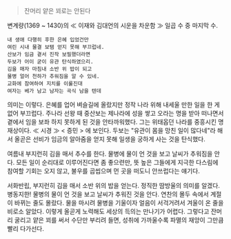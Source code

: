 
> 잔머리 얕은 꾀로는 안된다


변계량(1369 ~ 1430)의 $\ll$ 이재와 김대언의 시운을 차운함 $\gg$ 일곱 수 중 마지막 수.

	내 생애 다행히 후한 은혜 입었건만
	여린 시내 물결 보탬 얻지 못해 부끄럽네.
	산보가 임금 곁서 진작 보필했더라면
	두보가 어이 굳이 유관 탄식하였으리.
	김을 매자 마침내 소반 위 밥이 되고
	물병 얼어 천하가 추워짐을 알 수 있네.
	교화에 참여하여 지치를 이룰진대
	여자는 베가 남고 남자는 곡식 남을 텐데

의미는 이렇다. 은혜를 업어 벼슬길에 올랐지만 정작 나라 위해 내세울 만한 일을 한 게 없어 부끄럽다. 주나라 선왕 때 중산보는 제나라에 성을 쌓고 오라는 명을 받아 떠나면서 곁에서 임을 보좌 하지 못하게 된 것을 안타까워했다. 그는 위태옵던 나라를 중흥시킨 명재상이다. $\ll$ 시경 $\gg$  $\lt$ 증민 $\gt$  에 보인다. 두보는 "유관이 몸을 망친 일이 많다네"라 해서 올곧은 선비가 임금의 알아줌을 얻지 못해 일생을 궁하게 사는 것을 탄식했다. 

여름내 부지런히 김을 매서 추수를 한다. 물병에 물이 언 것을 보고 날씨가 추워짐을 안다. 모든 일이 순리대로 이루어진다면 좀 좋으련만, 뜻 높은 그들에게 지극한 다스림에 참여할 기회는 오지 않고, 불우를 곱씹으며 먼 곳을 떠도니 안쓰럽다는 얘기다. 

서화반립, 부지런히 김을 매서 소반 위의 밥을 얻는다. 정직한 땀방울의 의미를 알겠다. 병동지한! 물병의 물이 언 것을 보고 날씨가 추워진 것을 안다. 연찬의 몰두 속에서 계절이 바뀌는 줄도 몰랐다. 물을 마시려 물병을 기울이자 얼음이 서걱거려서 겨울이 온 줄을 비로소 알았다. 이렇게 올곧게 노력해도 세상의 득의는 만나기가 어렵다. 그렇다고 잔머리 굴리고 얕은 꾀를 써서 수단만 부리려 들면, 성취에 가까울수록 파멸의 재앙이 그만큼 빨리 다가선다. 


























